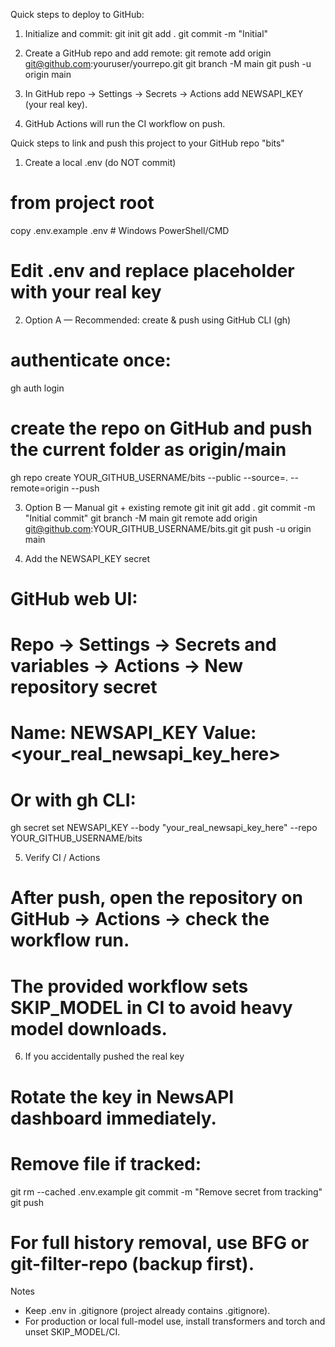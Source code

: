 Quick steps to deploy to GitHub:

1. Initialize and commit:
   git init
   git add .
   git commit -m "Initial"

2. Create a GitHub repo and add remote:
   git remote add origin git@github.com:youruser/yourrepo.git
   git branch -M main
   git push -u origin main

3. In GitHub repo → Settings → Secrets → Actions add NEWSAPI_KEY (your real key).

4. GitHub Actions will run the CI workflow on push.

Quick steps to link and push this project to your GitHub repo "bits"

1) Create a local .env (do NOT commit)
# from project root
copy .env.example .env   # Windows PowerShell/CMD
# Edit .env and replace placeholder with your real key

2) Option A — Recommended: create & push using GitHub CLI (gh)
# authenticate once:
gh auth login
# create the repo on GitHub and push the current folder as origin/main
gh repo create YOUR_GITHUB_USERNAME/bits --public --source=. --remote=origin --push

3) Option B — Manual git + existing remote
git init
git add .
git commit -m "Initial commit"
git branch -M main
git remote add origin git@github.com:YOUR_GITHUB_USERNAME/bits.git
git push -u origin main

4) Add the NEWSAPI_KEY secret
# GitHub web UI:
# Repo → Settings → Secrets and variables → Actions → New repository secret
# Name: NEWSAPI_KEY  Value: <your_real_newsapi_key_here>

# Or with gh CLI:
gh secret set NEWSAPI_KEY --body "your_real_newsapi_key_here" --repo YOUR_GITHUB_USERNAME/bits

5) Verify CI / Actions
# After push, open the repository on GitHub → Actions → check the workflow run.
# The provided workflow sets SKIP_MODEL in CI to avoid heavy model downloads.

6) If you accidentally pushed the real key
# Rotate the key in NewsAPI dashboard immediately.
# Remove file if tracked:
git rm --cached .env.example
git commit -m "Remove secret from tracking"
git push
# For full history removal, use BFG or git-filter-repo (backup first).

Notes
- Keep .env in .gitignore (project already contains .gitignore).
- For production or local full-model use, install transformers and torch and unset SKIP_MODEL/CI.
